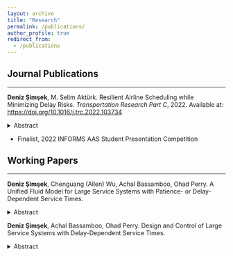 ```yaml
---
layout: archive
title: "Research"
permalink: /publications/
author_profile: true
redirect_from:
  - /publications
---
```


## Journal Publications
---
**Deniz Şimşek**, M. Selim Aktürk. Resilient Airline Scheduling while Minimizing Delay Risks. *Transportation Research Part C*, 2022. Available at: <a href="https://doi.org/10.1016/j.trc.2022.103734" target="_blank">https://doi.org/10.1016/j.trc.2022.103734</a>

<details>
  <summary>Abstract</summary>
  <div style="font-size: 0.8em; font-weight: 400; margin: 15px;"> 
  Airlines tend to design their flights schedules with the primary concern of the minimization of operational costs. However, the recently emerging idea of resilient scheduling defined as staying operational in case of unexpected disruptions and adaptability should be of great importance for airlines as well due to the high opportunity costs caused by the flight cancellations and passenger inconvenience caused by delays in the schedule. In this study, we integrate resilient airline schedule design, aircraft routing and fleet assignment problems with uncertain non-cruise times and controllable cruise times. We follow a data-driven method to estimate flight delay probabilities to calculate the airport congestion coefficients required for the probability distributions of non-cruise time random variables. We formulate the problem as a bi-criteria nonlinear mixed integer mathematical model with chance constraints. The nonlinearity caused by the fuel consumption and CO2 emission function associated with the controllable cruise times in our first objective is handled by second order conic inequalities. We minimize the total absolute deviation of the aircraft path variability’s from the average in our second objective to generate balanced schedules in terms of resilience. We compare the recovery performances of our proposed schedules to the minimum cost schedules by a scenario-based posterior analysis.
  </div>
</details>

  * Finalist, 2022 INFORMS AAS Student Presentation Competition

## Working Papers
---
**Deniz Şimşek**, Chenguang (Allen) Wu, Achal Bassamboo, Ohad Perry. A Unified Fluid Model for Large Service Systems with Patience- or Delay-Dependent Service Times.

<details>
  <summary>Abstract</summary>
  <div style="font-size: 0.8em; font-weight: 400; margin: 15px;"> 
  We consider queueing systems with a single pool with many servers, assuming the service time of each customer depends on the delay of that customer in queue. Such dependence can be due to the customers having patience for waiting that depends on their individual service requirement, or due to having their service-time distribution be a function of the time spent in queue. We refer to the former dependence mechanism as "exogenous dependence" and to that latter as "endogenous dependence." Since exact analysis of the stochastic system under either dependence mechanism is intractable, we propose a deterministic approximation for the (mean) queueing dynamics, and refer to that approximation as a Unified Fluid Model (UFM), since it captures both dependence mechanisms simultaneously. When the arrival rates are constant, we characterize conditions for the existence of a unique stationary point for the UFM, and prove that those conditions always hold when the dependence is exogenous. However, the UFM may possess multiple equilibria, with each equilibrium point being either locally stable so that any trajectory of the UFM passing through a neighborhood of that point will converge to it or unstable, so that any trajectory is repelled away from that point. The implications for the stochastic system of the UFM having multiple equilibrium points are two-fold. First, the stochastic fluctuations in steady state may be an order of magnitude larger than the typical fluctuations in many-server queueing systems. Second, the system may experience congestion collapse, namely, the system is substantially more congested than it should be under the current staffing and arrival rate, e.g., an underloaded system may get "stuck" in a severe overload state. Simulation examples verify the accuracy of the UFM, and demonstrate the implications of our analyses to the stochastic system that the UFM approximates.
  </div>
</details>

**Deniz Şimşek**, Achal Bassamboo, Ohad Perry. Design and Control of Large Service Systems with Delay-Dependent Service Times.

<details>
  <summary>Abstract</summary>
  <div style="font-size: 0.8em; font-weight: 400; margin: 15px;"> 
Service systems often exhibit complex dynamics when customer service times depend on the delay experienced in queue, a phenomenon observed across various settings such as healthcare and hospitality. This delay-dependent service time introduces non-Markovian dynamics that render exact analysis of large service systems intractable. Deterministic fluid models approximating the system dynamics uncover some operational challenges arising from delay-dependence. These systems can exhibit multi-stability, where the queue fluctuates between multiple equilibria. In large systems, these transitions become infrequent, potentially leading to prolonged periods of severe congestion referred as congestion collapse. Conversely, in smaller systems, the system frequently shifts between equilibria, causing high variability. To mitigate these issues, we propose two tailored strategies: For large systems, we introduce the “slingshot policy”, a dynamic control that alternates between first-come-first-served (FCFS) and last-come-first-served (LCFS) scheduling to stabilize the system at the more desirable equilibrium. For smaller systems, we propose a “depooling mechanism”, where the service pool is strategically divided into smaller, uni-stable subsystems, effectively eliminating multi-stability at the design stage. Our framework provides actionable solutions for system design and control. The proposed approaches are supported by both theoretical analysis and simulation studies, offering practical insights to improve the stability, reliability, and efficiency of service systems affected by delay-dependent dynamics.
  </div>
</details>

